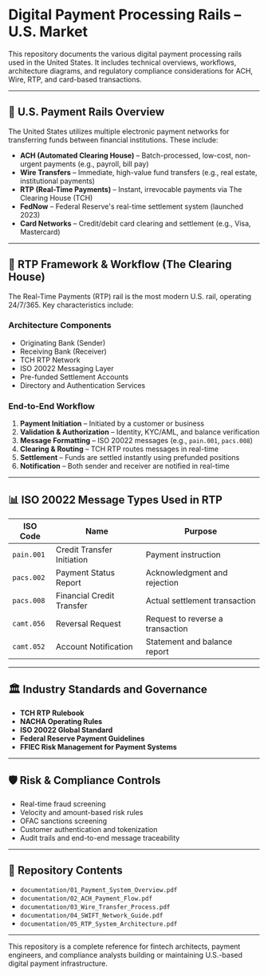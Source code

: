 # Digital Payment Processing Rails – U.S. Market

This repository documents the various digital payment processing rails used in the United States. It includes technical overviews, workflows, architecture diagrams, and regulatory compliance considerations for ACH, Wire, RTP, and card-based transactions.

---

## 🔁 U.S. Payment Rails Overview

The United States utilizes multiple electronic payment networks for transferring funds between financial institutions. These include:

- **ACH (Automated Clearing House)** – Batch-processed, low-cost, non-urgent payments (e.g., payroll, bill pay)
- **Wire Transfers** – Immediate, high-value fund transfers (e.g., real estate, institutional payments)
- **RTP (Real-Time Payments)** – Instant, irrevocable payments via The Clearing House (TCH)
- **FedNow** – Federal Reserve's real-time settlement system (launched 2023)
- **Card Networks** – Credit/debit card clearing and settlement (e.g., Visa, Mastercard)

---

## 📐 RTP Framework & Workflow (The Clearing House)

The Real-Time Payments (RTP) rail is the most modern U.S. rail, operating 24/7/365. Key characteristics include:

### Architecture Components

- Originating Bank (Sender)
- Receiving Bank (Receiver)
- TCH RTP Network
- ISO 20022 Messaging Layer
- Pre-funded Settlement Accounts
- Directory and Authentication Services

### End-to-End Workflow

1. **Payment Initiation** – Initiated by a customer or business
2. **Validation & Authorization** – Identity, KYC/AML, and balance verification
3. **Message Formatting** – ISO 20022 messages (e.g., `pain.001`, `pacs.008`)
4. **Clearing & Routing** – TCH RTP routes messages in real-time
5. **Settlement** – Funds are settled instantly using prefunded positions
6. **Notification** – Both sender and receiver are notified in real-time

---

## 📊 ISO 20022 Message Types Used in RTP

| ISO Code   | Name                        | Purpose                          |
|------------|-----------------------------|----------------------------------|
| `pain.001` | Credit Transfer Initiation  | Payment instruction              |
| `pacs.002` | Payment Status Report       | Acknowledgment and rejection     |
| `pacs.008` | Financial Credit Transfer   | Actual settlement transaction    |
| `camt.056` | Reversal Request            | Request to reverse a transaction |
| `camt.052` | Account Notification        | Statement and balance report     |

---

## 🏛️ Industry Standards and Governance

- **TCH RTP Rulebook**
- **NACHA Operating Rules**
- **ISO 20022 Global Standard**
- **Federal Reserve Payment Guidelines**
- **FFIEC Risk Management for Payment Systems**

---

## 🛡️ Risk & Compliance Controls

- Real-time fraud screening
- Velocity and amount-based risk rules
- OFAC sanctions screening
- Customer authentication and tokenization
- Audit trails and end-to-end message traceability

---

## 📁 Repository Contents

- `documentation/01_Payment_System_Overview.pdf`  
- `documentation/02_ACH_Payment_Flow.pdf`  
- `documentation/03_Wire_Transfer_Process.pdf`  
- `documentation/04_SWIFT_Network_Guide.pdf`  
- `documentation/05_RTP_System_Architecture.pdf`

---

This repository is a complete reference for fintech architects, payment engineers, and compliance analysts building or maintaining U.S.-based digital payment infrastructure.
